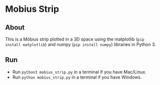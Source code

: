 # Mobius Strip

## About

This is a Möbius strip plotted in a 3D space using the matplotlib (`pip install matplotlib`) and numpy (`pip install numpy`) libraries in Python 3.

## Run

- Run `python3 mobius_strip.py` in a terminal if you have Mac/Linux.
- Run `python mobius_strip.py` in a terminal if you have Windows.
